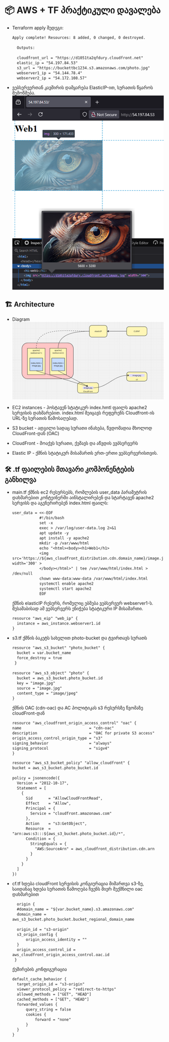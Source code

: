 # 📦 AWS + TF პრაქტიკული დავალება
- Terraform apply შედეგი:
  ```
  Apply complete! Resources: 8 added, 0 changed, 0 destroyed.

    Outputs:

    cloudfront_url = "https://d1051ta2qfdury.cloudfront.net"
    elastic_ip = "54.197.84.53"
    s3_url = "https://buckettbc1234.s3.amazonaws.com/photo.jpg"
    webserver1_ip = "54.144.78.4"
    webserver2_ip = "54.172.108.57"
  ```
- ვებსერვერთან კავშირის დამყარება ElasticIP-ით, სურათის წყაროს შემოწმება.
![Alt text](test.png)


## 🏗️ Architecture

- Diagram 
![Alt text](miro.png)

- EC2 instances - ჰოსტავენ სტატიკურ index.hmtl ფაილს apache2 სერვისის დახმარებით. index.html შეიცავს რეფერენს  Cloudfront-ის URL-ზე სურათის წამოსაღებად.
- S3 bucket - ადგილი სადაც სურათი ინახება, წვდომადია მხოლოდ CloudFront-დან (OAC)
- CloudFront - მოაქვს სურათი, ქეშავს და აწვდის ევბსერვერს
- Elastic IP - ქმნის სტატიკურ მისამართს ერთ-ერთი ვებსერვერისთვის.

## 🛠️ .tf ფაილების მთავარი კომპონენტების განხილვა

- main.tf
  ქმნის ec2 რესურსებს, რომლების user_data პარამეტრის დახმარებით კონტეინერში აინსტალირებენ და სტარტავენ apache2 სერვისს და აგენერირებენ index.html ფაილს:
  
  ```
  user_data = <<-EOF
              #!/bin/bash
              set -x
              exec > /var/log/user-data.log 2>&1
              apt update -y
              apt install -y apache2
              mkdir -p /var/www/html
              echo "<html><body><h1>Web1</h1>
              <img src='https://${aws_cloudfront_distribution.cdn.domain_name}/image.jpg' width='300' >
              </body></html>" | tee /var/www/html/index.html > /dev/null
              chown www-data:www-data /var/www/html/index.html
              systemctl enable apache2
              systemctl start apache2
              EOF
  ```
  ქმნის elasticIP რესურს, რომელიც ებმება ვებსერვერ webserver1-ს. შესამაბისად ამ ვებსერვერს ენიჭება სტატიკური IP მისამართი.
  ```
  resource "aws_eip" "web_ip" {
    instance = aws_instance.webserver1.id
  }
  ```
- s3.tf
  ქმნის ბაკეტს სახელით photo-bucket და ტვირთავს სურათს
  ```
  resource "aws_s3_bucket" "photo_bucket" {
    bucket = var.bucket_name
    force_destroy = true
   }

  resource "aws_s3_object" "photo" {
    bucket = aws_s3_bucket.photo_bucket.id
    key = "image.jpg"
    source = "image.jpg"
    content_type = "image/jpeg"
  }
  ```
  ქმნის OAC (cdn-oac) და AC პოლიტიკას s3 რესურსზე წვომაზე cloudFront-დან
  ```
  resource "aws_cloudfront_origin_access_control" "oac" {
  name                              = "cdn-oac"
  description                       = "OAC for private S3 access"
  origin_access_control_origin_type = "s3"
  signing_behavior                  = "always"
  signing_protocol                  = "sigv4"
  }
  ```
  ```
  resource "aws_s3_bucket_policy" "allow_cloudfront" {
  bucket = aws_s3_bucket.photo_bucket.id

  policy = jsonencode({
    Version = "2012-10-17",
    Statement = [
      {
        Sid       = "AllowCloudFrontRead",
        Effect    = "Allow",
        Principal = {
          Service = "cloudfront.amazonaws.com"
        },
        Action    = "s3:GetObject",
        Resource  = "arn:aws:s3:::${aws_s3_bucket.photo_bucket.id}/*",
        Condition = {
          StringEquals = {
            "AWS:SourceArn" = aws_cloudfront_distribution.cdn.arn
          }
        }
      }
    ]
  })
  ```
  
- cf.tf
  ხდება cloudFront სერვისის კონგიურაცია
  მიმართვა s3-ზე, საიდანაც ხდება სურათის წამოღება ჩვენს მიერ შექმნილი oac დახმარებით
  ```
    origin {
    #domain_name = "${var.bucket_name}.s3.amazonaws.com"
    domain_name = aws_s3_bucket.photo_bucket.bucket_regional_domain_name

    origin_id = "s3-origin"
    s3_origin_config {
        origin_access_identity = ""
    }
    origin_access_control_id = aws_cloudfront_origin_access_control.oac.id
   }
  ```
  ქეშირების კონფიგურაცია
  ```
  default_cache_behavior {
    target_origin_id = "s3-origin"
    viewer_protocol_policy = "redirect-to-https"
    allowed_methods = ["GET", "HEAD"]
    cached_methods = ["GET", "HEAD"]
    forwarded_values {
        query_string = false
        cookies {
            forward = "none"
        }
    }
  }
  ```  

